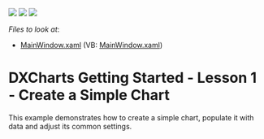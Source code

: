 <!-- default badges list -->
![](https://img.shields.io/endpoint?url=https://codecentral.devexpress.com/api/v1/VersionRange/128568383/10.2.6%2B)
[![](https://img.shields.io/badge/Open_in_DevExpress_Support_Center-FF7200?style=flat-square&logo=DevExpress&logoColor=white)](https://supportcenter.devexpress.com/ticket/details/E3154)
[![](https://img.shields.io/badge/📖_How_to_use_DevExpress_Examples-e9f6fc?style=flat-square)](https://docs.devexpress.com/GeneralInformation/403183)
<!-- default badges end -->
<!-- default file list -->
*Files to look at*:

* [MainWindow.xaml](./CS/MainWindow.xaml) (VB: [MainWindow.xaml](./VB/MainWindow.xaml))
<!-- default file list end -->
# DXCharts Getting Started - Lesson 1 - Create a Simple Chart


<p>This example demonstrates how to create a simple chart, populate it with data and adjust its common settings.<br />
</p>

<br/>


